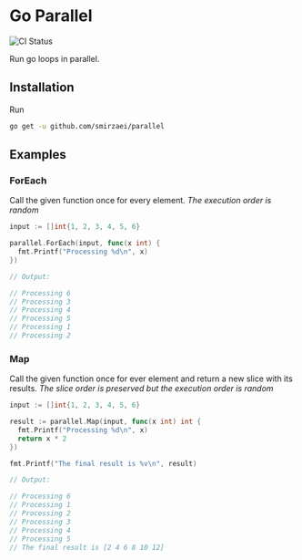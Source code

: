 Go Parallel
===

![CI Status](https://github.com/smirzaei/parallel/actions/workflows/test.yml/badge.svg)

Run go loops in parallel.


Installation
---

Run

```BASH
go get -u github.com/smirzaei/parallel
```

Examples
---

### ForEach

Call the given function once for every element. *The execution order is random*

```GO
input := []int{1, 2, 3, 4, 5, 6}

parallel.ForEach(input, func(x int) {
  fmt.Printf("Processing %d\n", x)
})

// Output:

// Processing 6
// Processing 3
// Processing 4
// Processing 5
// Processing 1
// Processing 2
```

### Map

Call the given function once for ever element and return a new slice with its results. *The slice order is preserved but the execution order is random*

```GO
input := []int{1, 2, 3, 4, 5, 6}

result := parallel.Map(input, func(x int) int {
  fmt.Printf("Processing %d\n", x)
  return x * 2
})

fmt.Printf("The final result is %v\n", result)

// Output:

// Processing 6
// Processing 1
// Processing 2
// Processing 3
// Processing 4
// Processing 5
// The final result is [2 4 6 8 10 12]
```
